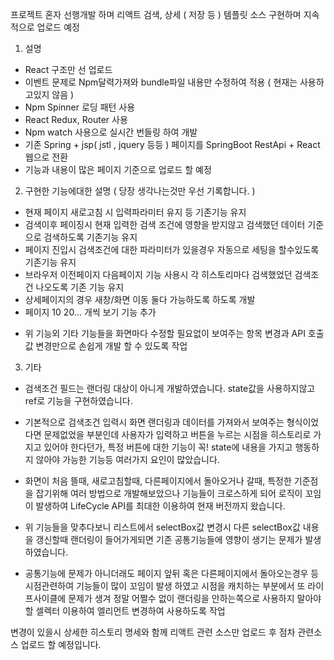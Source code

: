 프로젝트 혼자 선행개발 하며 리액트 검색, 상세 ( 저장 등 ) 템플릿 소스 구현하며 지속적으로 업로드 예정

1. 설명

- React 구조만 선 업로드
- 이벤트 문제로 Npm달력가져와 bundle파일 내용만 수정하여 적용 ( 현재는 사용하고있지 않음 )
- Npm Spinner 로딩 패턴 사용
- React Redux, Router 사용
- Npm watch 사용으로 실시간 번들링 하여 개발
- 기존 Spring + jsp( jstl , jquery 등등 ) 페이지를 SpringBoot RestApi + React웹으로 전환
- 기능과 내용이 많은 페이지 기준으로 업로드 할 예정


2. 구현한 기능에대한 설명 ( 당장 생각나는것만 우선 기록합니다. )

- 현재 페이지 새로고침 시 입력파라미터 유지 등 기존기능 유지
- 검색이후 페이징시 현재 입력한 검색 조건에 영향을 받지않고 검색했던 데이터 기준으로 검색하도록 기존기능 유지
- 페이지 진입시 검색조건에 대한 파라미터가 있을경우 자동으로 세팅을 할수있도록 기존기능 유지
- 브라우저 이전페이지 다음페이지 기능 사용시 각 히스토리마다 검색했었던 검색조건 나오도록 기존 기능 유지
- 상세페이지의 경우 새창/화면 이동 둘다 가능하도록 하도록 개발
- 페이지 10 20... 개씩 보기 기능 추가

* 위 기능외 기타 기능들을 화면마다 수정할 필요없이 보여주는 항목 변경과 API 호출값 변경만으로 손쉽게 개발 할 수 있도록 작업

3. 기타
- 검색조건 필드는 랜더링 대상이 아니게 개발하였습니다. state값을 사용하지않고 ref로 기능을 구현하였습니다.

- 기본적으로 검색조건 입력시 화면 랜더링과 데이터를 가져와서 보여주는 형식이었다면 문제없었을 부분인데 사용자가 입력하고 버튼을 누르는 시점을 히스토리로 가지고 있어야 한다던가, 특정 버튼에 대한 기능이 꼭! state에 내용을 가지고 행동하지 않아야 가능한 기능등 여러가지 요인이 많았습니다.

- 화면이 처음 뜰때, 새로고침할때, 다른페이지에서 돌아오거나 갈때, 특정한 기준점을 잡기위해 여러 방법으로 개발해보았으나 기능들이 크로스하게 되어 로직이 꼬임이 발생하여 LifeCycle API를 최대한 이용하여 현재 버전까지 왔습니다.

- 위 기능들을 맞추다보니 리스트에서 selectBox값 변경시 다른 selectBox값 내용을 갱신할때 랜더링이 들어가게되면 기존 공통기능들에 영향이 생기는 문제가 발생 하였습니다.

- 공통기능에 문제가 아니더래도 페이지 앞뒤 혹은 다른페이지에서 돌아오는경우 등 시점관련하여 기능들이 많이 꼬임이 발생 하였고 시점을 캐치하는 부분에서 또 라이프사이클에 문제가 생겨 정말 어쩔수 없이 랜더링을 안하는쪽으로 사용하지 말아야할 셀렉터 이용하여 엘리먼트 변경하여 사용하도록 작업

변경이 있을시 상세한 히스토리 명세와 함께 리액트 관련 소스만 업로드 후 점차 관련소스 업로드 할 예정입니다.
